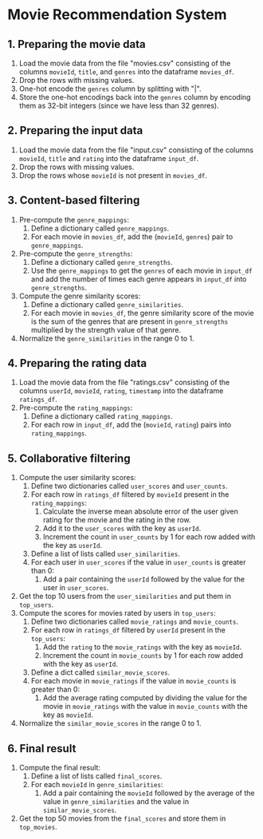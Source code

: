 # Movie Recommendation System

## 1. Preparing the movie data

1. Load the movie data from the file "movies.csv" consisting of the columns `movieId`, `title`, and `genres` into the dataframe `movies_df`.
2. Drop the rows with missing values.
3. One-hot encode the `genres` column by splitting with "|".
4. Store the one-hot encodings back into the `genres` column by encoding them as 32-bit integers (since we have less than 32 genres).

## 2. Preparing the input data

1. Load the movie data from the file "input.csv" consisting of the columns `movieId`, `title` and `rating` into the dataframe `input_df`.
2. Drop the rows with missing values.
3. Drop the rows whose `movieId` is not present in `movies_df`.

## 3. Content-based filtering

1. Pre-compute the `genre_mappings`:
   1. Define a dictionary called `genre_mappings`.
   2. For each movie in `movies_df`, add the (`movieId`, `genres`) pair to `genre_mappings`.
2. Pre-compute the `genre_strengths`:
   1. Define a dictionary called `genre_strengths`.
   2. Use the `genre_mappings` to get the `genres` of each movie in `input_df` and add the number of times each genre appears in `input_df` into `genre_strengths`.
3. Compute the genre similarity scores:
   1. Define a dictionary called `genre_similarities`.
   2. For each movie in `movies_df`, the genre similarity score of the movie is the sum of the genres that are present in `genre_strengths` multiplied by the strength value of that genre.
4. Normalize the `genre_similarities` in the range 0 to 1.

## 4. Preparing the rating data

1. Load the movie data from the file "ratings.csv" consisting of the columns `userId`, `movieId`, `rating`, `timestamp` into the dataframe `ratings_df`.
2. Pre-compute the `rating_mappings`:
   1. Define a dictionary called `rating_mappings`.
   2. For each row in `input_df`, add the (`movieId`, `rating`) pairs into `rating_mappings`.

## 5. Collaborative filtering

1. Compute the user similarity scores:
   1. Define two dictionaries called `user_scores` and `user_counts`.
   2. For each row in `ratings_df` filtered by `movieId` present in the `rating_mappings`:
      1. Calculate the inverse mean absolute error of the user given rating for the movie and the rating in the row.
      2. Add it to the `user_scores` with the key as `userId`.
      3. Increment the count in `user_counts` by 1 for each row added with the key as `userId`.
   3. Define a list of lists called `user_similarities`.
   4. For each user in `user_scores` if the value in `user_counts` is greater than 0:
      1. Add a pair containing the `userId` followed by the value for the user in `user_scores`.
2. Get the top 10 users from the `user_similarities` and put them in `top_users`.
3. Compute the scores for movies rated by users in `top_users`:
   1. Define two dictionaries called `movie_ratings` and `movie_counts`.
   2. For each row in `ratings_df` filtered by `userId` present in the `top_users`:
      1. Add the `rating` to the `movie_ratings` with the key as `movieId`.
      2. Increment the count in `movie_counts` by 1 for each row added with the key as `userId`.
   3. Define a dict called `similar_movie_scores`.
   4. For each movie in `movie_ratings` if the value in `movie_counts` is greater than 0:
      1. Add the average rating computed by dividing the value for the movie in `movie_ratings` with the value in `movie_counts` with the key as `movieId`.
4. Normalize the `similar_movie_scores` in the range 0 to 1.

## 6. Final result

1. Compute the final result:
   1. Define a list of lists called `final_scores`.
   2. For each `movieId` in `genre_similarities`:
      1. Add a pair containing the `movieId` followed by the average of the value in `genre_similarities` and the value in `similar_movie_scores`.
2. Get the top 50 movies from the `final_scores` and store them in `top_movies`.
